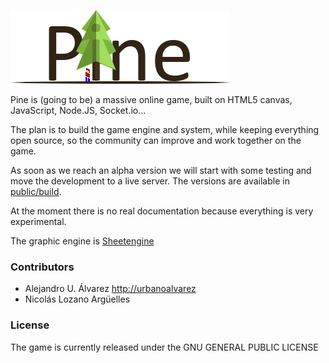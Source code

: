 ![Pine Game](public/assets/img/logo.png "Pine, the game")

Pine is (going to be) a massive online game, built on HTML5 canvas, JavaScript, Node.JS, Socket.io...

The plan is to build the game engine and system, while keeping everything open source, so the community can improve and work together on the game.

As soon as we reach an alpha version we will start with some testing and move the development to a live server.
The versions are available in [public/build](https://github.com/Open-RPG/open-rpg/tree/master/public/build).

At the moment there is no real documentation because everything is very experimental.

The graphic engine is [Sheetengine](http://sheetengine.codeplex.com/)

### Contributors
- Alejandro U. Álvarez [http://urbanoalvarez](http://urbanoalvarez.es)
- Nicolás Lozano Argüelles

### License
The game is currently released under the GNU GENERAL PUBLIC LICENSE
